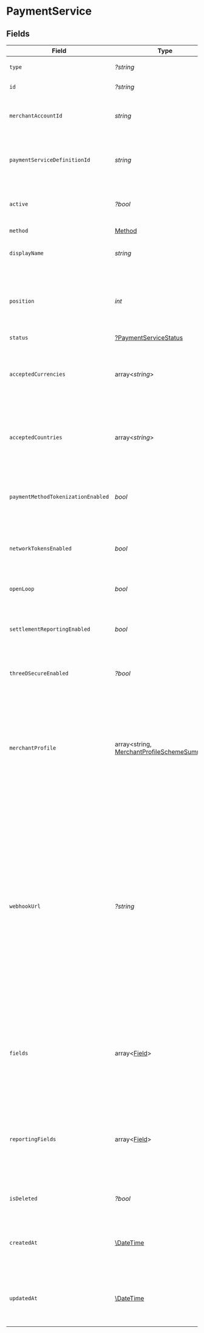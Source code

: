 # PaymentService


## Fields

| Field                                                                                                                                                                                                                                                                          | Type                                                                                                                                                                                                                                                                           | Required                                                                                                                                                                                                                                                                       | Description                                                                                                                                                                                                                                                                    | Example                                                                                                                                                                                                                                                                        |
| ------------------------------------------------------------------------------------------------------------------------------------------------------------------------------------------------------------------------------------------------------------------------------ | ------------------------------------------------------------------------------------------------------------------------------------------------------------------------------------------------------------------------------------------------------------------------------ | ------------------------------------------------------------------------------------------------------------------------------------------------------------------------------------------------------------------------------------------------------------------------------ | ------------------------------------------------------------------------------------------------------------------------------------------------------------------------------------------------------------------------------------------------------------------------------ | ------------------------------------------------------------------------------------------------------------------------------------------------------------------------------------------------------------------------------------------------------------------------------ |
| `type`                                                                                                                                                                                                                                                                         | *?string*                                                                                                                                                                                                                                                                      | :heavy_minus_sign:                                                                                                                                                                                                                                                             | Always `payment-service`                                                                                                                                                                                                                                                       | payment-service                                                                                                                                                                                                                                                                |
| `id`                                                                                                                                                                                                                                                                           | *?string*                                                                                                                                                                                                                                                                      | :heavy_minus_sign:                                                                                                                                                                                                                                                             | N/A                                                                                                                                                                                                                                                                            | fffd152a-9532-4087-9a4f-de58754210f0                                                                                                                                                                                                                                           |
| `merchantAccountId`                                                                                                                                                                                                                                                            | *string*                                                                                                                                                                                                                                                                       | :heavy_check_mark:                                                                                                                                                                                                                                                             | The ID of the merchant account this job belongs to.                                                                                                                                                                                                                            | default                                                                                                                                                                                                                                                                        |
| `paymentServiceDefinitionId`                                                                                                                                                                                                                                                   | *string*                                                                                                                                                                                                                                                                       | :heavy_check_mark:                                                                                                                                                                                                                                                             | The definition ID of the service that has been configured.                                                                                                                                                                                                                     | stripe-card                                                                                                                                                                                                                                                                    |
| `active`                                                                                                                                                                                                                                                                       | *?bool*                                                                                                                                                                                                                                                                        | :heavy_minus_sign:                                                                                                                                                                                                                                                             | Defines if this payment service is currently active.                                                                                                                                                                                                                           | true                                                                                                                                                                                                                                                                           |
| `method`                                                                                                                                                                                                                                                                       | [Method](./Method.md)                                                                                                                                                                                                                                                          | :heavy_check_mark:                                                                                                                                                                                                                                                             | N/A                                                                                                                                                                                                                                                                            |                                                                                                                                                                                                                                                                                |
| `displayName`                                                                                                                                                                                                                                                                  | *string*                                                                                                                                                                                                                                                                       | :heavy_check_mark:                                                                                                                                                                                                                                                             | The display name for the payment service.                                                                                                                                                                                                                                      | Stripe                                                                                                                                                                                                                                                                         |
| `position`                                                                                                                                                                                                                                                                     | *int*                                                                                                                                                                                                                                                                          | :heavy_check_mark:                                                                                                                                                                                                                                                             | Deprecated field used to define the order in which to process payment services                                                                                                                                                                                                 | 1                                                                                                                                                                                                                                                                              |
| `status`                                                                                                                                                                                                                                                                       | [?PaymentServiceStatus](./PaymentServiceStatus.md)                                                                                                                                                                                                                             | :heavy_minus_sign:                                                                                                                                                                                                                                                             | N/A                                                                                                                                                                                                                                                                            |                                                                                                                                                                                                                                                                                |
| `acceptedCurrencies`                                                                                                                                                                                                                                                           | array<*string*>                                                                                                                                                                                                                                                                | :heavy_check_mark:                                                                                                                                                                                                                                                             | A list of currencies for which this service is enabled, in ISO 4217 three-letter code format.                                                                                                                                                                                  | [<br/>"USD",<br/>"EUR",<br/>"GBP"<br/>]                                                                                                                                                                                                                                        |
| `acceptedCountries`                                                                                                                                                                                                                                                            | array<*string*>                                                                                                                                                                                                                                                                | :heavy_check_mark:                                                                                                                                                                                                                                                             | A list of countries for which this service is enabled, in ISO two-letter code format.                                                                                                                                                                                          | [<br/>"US",<br/>"DE",<br/>"GB"<br/>]                                                                                                                                                                                                                                           |
| `paymentMethodTokenizationEnabled`                                                                                                                                                                                                                                             | *bool*                                                                                                                                                                                                                                                                         | :heavy_check_mark:                                                                                                                                                                                                                                                             | Defines if this payment service support payment method tokenization.                                                                                                                                                                                                           | true                                                                                                                                                                                                                                                                           |
| `networkTokensEnabled`                                                                                                                                                                                                                                                         | *bool*                                                                                                                                                                                                                                                                         | :heavy_check_mark:                                                                                                                                                                                                                                                             | Defines if this payment service supports network tokens.                                                                                                                                                                                                                       | true                                                                                                                                                                                                                                                                           |
| `openLoop`                                                                                                                                                                                                                                                                     | *bool*                                                                                                                                                                                                                                                                         | :heavy_check_mark:                                                                                                                                                                                                                                                             | Defines if this payment service is open loop.                                                                                                                                                                                                                                  | true                                                                                                                                                                                                                                                                           |
| `settlementReportingEnabled`                                                                                                                                                                                                                                                   | *bool*                                                                                                                                                                                                                                                                         | :heavy_check_mark:                                                                                                                                                                                                                                                             | Defines if this payment service has settlement reporting enabled.                                                                                                                                                                                                              | true                                                                                                                                                                                                                                                                           |
| `threeDSecureEnabled`                                                                                                                                                                                                                                                          | *?bool*                                                                                                                                                                                                                                                                        | :heavy_minus_sign:                                                                                                                                                                                                                                                             | Defines if this payment service has 3DS enabled.                                                                                                                                                                                                                               | true                                                                                                                                                                                                                                                                           |
| `merchantProfile`                                                                                                                                                                                                                                                              | array<string, [MerchantProfileSchemeSummary](./MerchantProfileSchemeSummary.md)>                                                                                                                                                                                               | :heavy_minus_sign:                                                                                                                                                                                                                                                             | An object containing a key for each supported card schemes, and for each key an object with the 3DS profile for this service for that scheme.                                                                                                                                  |                                                                                                                                                                                                                                                                                |
| `webhookUrl`                                                                                                                                                                                                                                                                   | *?string*                                                                                                                                                                                                                                                                      | :heavy_minus_sign:                                                                                                                                                                                                                                                             | The URL that needs to be configured with this payment service as the receiving endpoint for webhooks from the service to our system. Currently, we dp not yet automatically register webhooks on setup, and therefore webhooks need to be registered manually by the merchant. |                                                                                                                                                                                                                                                                                |
| `fields`                                                                                                                                                                                                                                                                       | array<[Field](./Field.md)>                                                                                                                                                                                                                                                     | :heavy_minus_sign:                                                                                                                                                                                                                                                             | The non-secret credential fields that have been configured for this payment service. Any secret fields are omitted.                                                                                                                                                            |                                                                                                                                                                                                                                                                                |
| `reportingFields`                                                                                                                                                                                                                                                              | array<[Field](./Field.md)>                                                                                                                                                                                                                                                     | :heavy_minus_sign:                                                                                                                                                                                                                                                             | The non-secret reporting fields that have been configured for this payment service. Any secret fields are omitted.                                                                                                                                                             |                                                                                                                                                                                                                                                                                |
| `isDeleted`                                                                                                                                                                                                                                                                    | *?bool*                                                                                                                                                                                                                                                                        | :heavy_minus_sign:                                                                                                                                                                                                                                                             | Defines if this payment service has been deleted                                                                                                                                                                                                                               | false                                                                                                                                                                                                                                                                          |
| `createdAt`                                                                                                                                                                                                                                                                    | [\DateTime](https://www.php.net/manual/en/class.datetime.php)                                                                                                                                                                                                                  | :heavy_check_mark:                                                                                                                                                                                                                                                             | The date and time when this payment service was first created in our system.                                                                                                                                                                                                   | 2013-07-16T19:23:00.000+00:00                                                                                                                                                                                                                                                  |
| `updatedAt`                                                                                                                                                                                                                                                                    | [\DateTime](https://www.php.net/manual/en/class.datetime.php)                                                                                                                                                                                                                  | :heavy_check_mark:                                                                                                                                                                                                                                                             | The date and time when this payment service was last updated in our system.                                                                                                                                                                                                    | 2013-07-16T19:23:00.000+00:00                                                                                                                                                                                                                                                  |